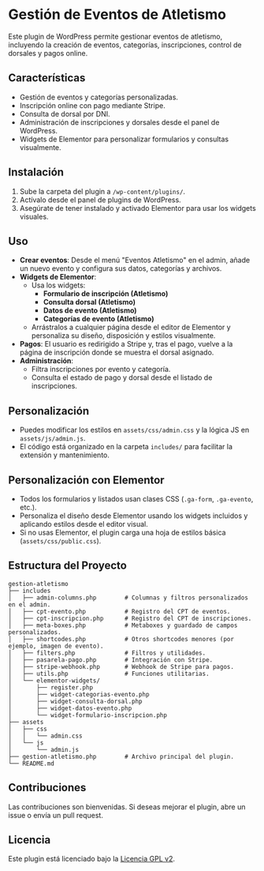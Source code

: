 # Gestión de Eventos de Atletismo

Este plugin de WordPress permite gestionar eventos de atletismo, incluyendo la creación de eventos, categorías, inscripciones, control de dorsales y pagos online.

## Características

- Gestión de eventos y categorías personalizadas.
- Inscripción online con pago mediante Stripe.
- Consulta de dorsal por DNI.
- Administración de inscripciones y dorsales desde el panel de WordPress.
- Widgets de Elementor para personalizar formularios y consultas visualmente.

## Instalación

1. Sube la carpeta del plugin a `/wp-content/plugins/`.
2. Actívalo desde el panel de plugins de WordPress.
3. Asegúrate de tener instalado y activado Elementor para usar los widgets visuales.

## Uso

- **Crear eventos**: Desde el menú "Eventos Atletismo" en el admin, añade un nuevo evento y configura sus datos, categorías y archivos.
- **Widgets de Elementor**:
    - Usa los widgets:
        - **Formulario de inscripción (Atletismo)**
        - **Consulta dorsal (Atletismo)**
        - **Datos de evento (Atletismo)**
        - **Categorías de evento (Atletismo)**
    - Arrástralos a cualquier página desde el editor de Elementor y personaliza su diseño, disposición y estilos visualmente.
- **Pagos**: El usuario es redirigido a Stripe y, tras el pago, vuelve a la página de inscripción donde se muestra el dorsal asignado.
- **Administración**:  
  - Filtra inscripciones por evento y categoría.
  - Consulta el estado de pago y dorsal desde el listado de inscripciones.

## Personalización

- Puedes modificar los estilos en `assets/css/admin.css` y la lógica JS en `assets/js/admin.js`.
- El código está organizado en la carpeta `includes/` para facilitar la extensión y mantenimiento.

## Personalización con Elementor

- Todos los formularios y listados usan clases CSS (`.ga-form`, `.ga-evento`, etc.).
- Personaliza el diseño desde Elementor usando los widgets incluidos y aplicando estilos desde el editor visual.
- Si no usas Elementor, el plugin carga una hoja de estilos básica (`assets/css/public.css`).

## Estructura del Proyecto

```
gestion-atletismo
├── includes
│   ├── admin-columns.php        # Columnas y filtros personalizados en el admin.
│   ├── cpt-evento.php           # Registro del CPT de eventos.
│   ├── cpt-inscripcion.php      # Registro del CPT de inscripciones.
│   ├── meta-boxes.php           # Metaboxes y guardado de campos personalizados.
│   ├── shortcodes.php           # Otros shortcodes menores (por ejemplo, imagen de evento).
│   ├── filters.php              # Filtros y utilidades.
│   ├── pasarela-pago.php        # Integración con Stripe.
│   ├── stripe-webhook.php       # Webhook de Stripe para pagos.
│   ├── utils.php                # Funciones utilitarias.
│   └── elementor-widgets/
│       ├── register.php
│       ├── widget-categorias-evento.php
│       ├── widget-consulta-dorsal.php
│       ├── widget-datos-evento.php
│       └── widget-formulario-inscripcion.php
├── assets
│   ├── css
│   │   └── admin.css
│   └── js
│       └── admin.js
├── gestion-atletismo.php        # Archivo principal del plugin.
└── README.md
```

## Contribuciones

Las contribuciones son bienvenidas. Si deseas mejorar el plugin, abre un issue o envía un pull request.


## Licencia

Este plugin está licenciado bajo la [Licencia GPL v2](http://www.gnu.org/licenses/gpl-2.0.html).
